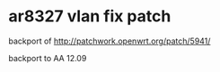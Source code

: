 ar8327 vlan fix patch
=============
backport of http://patchwork.openwrt.org/patch/5941/

backport to AA 12.09 
